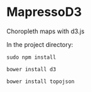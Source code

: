 # MapressoD3
Choropleth maps with d3.js

In the project directory:

`sudo npm install`

`bower install d3`

`bower install topojson`

